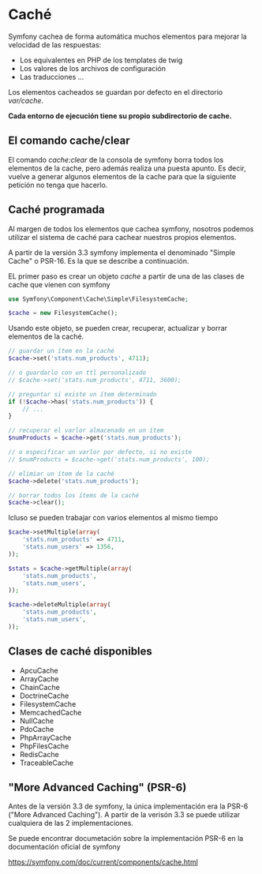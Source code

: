 Caché
=====

Symfony cachea de forma automática muchos elementos para mejorar la velocidad de las respuestas:

- Los equivalentes en PHP de los templates de twig
- Los valores de los archivos de configuración
- Las traducciones
...

Los elementos cacheados se guardan por defecto en el directorio *var/cache*.

**Cada entorno de ejecución tiene su propio subdirectorio de cache.**


El comando cache/clear
----------------------

El comando *cache:clear* de la consola de symfony borra todos los elementos de la cache, 
pero además realiza una puesta apunto. Es decir, vuelve a generar algunos elementos de 
la cache para que la siguiente petición no tenga que hacerlo.


Caché programada
----------------

Al margen de todos los elementos que cachea symfony, nosotros podemos utilizar
el sistema de caché para cachear nuestros propios elementos.

A partir de la versión 3.3 symfony implementa el denominado "Simple Cache" o 
PSR-16. Es la que se describe a continuación.

EL primer paso es crear un objeto *cache* a partir de una de las clases de cache
que vienen con symfony


```php
use Symfony\Component\Cache\Simple\FilesystemCache;

$cache = new FilesystemCache();
```

Usando este objeto, se pueden crear, recuperar, actualizar y borrar elementos de 
la caché.

```php
// guardar un ítem en la caché
$cache->set('stats.num_products', 4711);

// o guardarlo con un ttl personalizado
// $cache->set('stats.num_products', 4711, 3600);

// preguntar si existe un ítem determinado
if (!$cache->has('stats.num_products')) {
    // ... 
}

// recuperar el varlor almacenado en un ítem
$numProducts = $cache->get('stats.num_products');

// o especificar un varlor por defecto, si no existe
// $numProducts = $cache->get('stats.num_products', 100);

// elimiar un ítem de la caché
$cache->delete('stats.num_products');

// borrar todos los ítems de la caché
$cache->clear();
```

Icluso se pueden trabajar con varios elementos al mismo tiempo

```php
$cache->setMultiple(array(
    'stats.num_products' => 4711,
    'stats.num_users' => 1356,
));

$stats = $cache->getMultiple(array(
    'stats.num_products',
    'stats.num_users',
));

$cache->deleteMultiple(array(
    'stats.num_products',
    'stats.num_users',
));
```

Clases de caché disponibles
---------------------------

- ApcuCache
- ArrayCache
- ChainCache
- DoctrineCache
- FilesystemCache
- MemcachedCache
- NullCache
- PdoCache
- PhpArrayCache
- PhpFilesCache
- RedisCache
- TraceableCache


"More Advanced Caching" (PSR-6)
-------------------------------

Antes de la versión 3.3 de symfony, la única implementación era la PSR-6 ("More 
Advanced Caching"). A partir de la verisón 3.3 se puede utilizar cualquiera de
las 2 implementaciones.

Se puede encontrar documetación sobre la implementación PSR-6 en la documentación
oficial de symfony

https://symfony.com/doc/current/components/cache.html